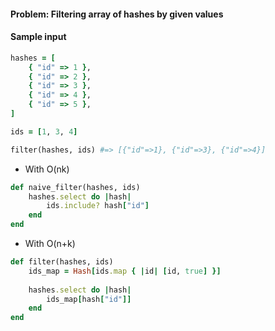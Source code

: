 #### Problem: Filtering array of hashes by given values

#### Sample input
```ruby
hashes = [
    { "id" => 1 },
    { "id" => 2 },
    { "id" => 3 },
    { "id" => 4 },
    { "id" => 5 },
]

ids = [1, 3, 4]

filter(hashes, ids) #=> [{"id"=>1}, {"id"=>3}, {"id"=>4}]
```

- With O(nk)
```ruby
def naive_filter(hashes, ids)
    hashes.select do |hash|
        ids.include? hash["id"]
    end
end
```

- With O(n+k)
```ruby
def filter(hashes, ids)
    ids_map = Hash[ids.map { |id| [id, true] }]
    
    hashes.select do |hash|
        ids_map[hash["id"]]
    end
end
```
